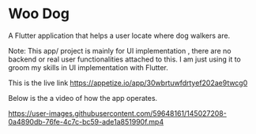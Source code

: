 # Woo Dog

A Flutter application that helps a user locate where dog walkers are.

Note: This app/ project is mainly for UI implementation , there are no backend or real user functionalities attached to this. I am just using it to groom my skills in UI implementation with Flutter. 

This is the live link https://appetize.io/app/30wbrtuwfdrtyef202ae9twcg0

Below is the a video of how the app operates.



https://user-images.githubusercontent.com/59648161/145027208-0a4890db-76fe-4c7c-bc59-ade1a851990f.mp4






